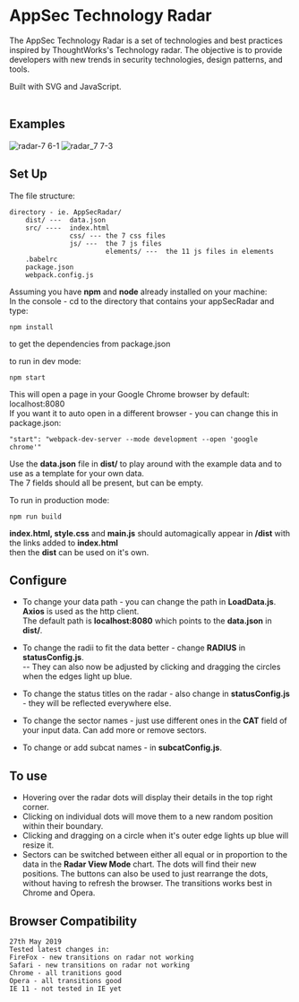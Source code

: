 # AppSec Technology Radar
The AppSec Technology Radar is a set of technologies and best practices inspired by ThoughtWorks's Technology radar.
The objective is to provide developers with new trends in security technologies, design patterns, and tools.<br />

Built with SVG and JavaScript.<br /><br />
## Examples
![radar-7 6-1](https://user-images.githubusercontent.com/29818223/32985377-60ff6faa-ccb1-11e7-89f6-9ccaac5140fe.png)
![radar_7 7-3](https://user-images.githubusercontent.com/29818223/33029376-5925e9c0-ce10-11e7-9e31-79d7e9f44903.png)

## Set Up
The file structure: <br />
```
directory - ie. AppSecRadar/
    dist/ ---  data.json
    src/ ----  index.html
               css/ --- the 7 css files
               js/ ---  the 7 js files 
                        elements/ ---  the 11 js files in elements
    .babelrc
    package.json
    webpack.config.js
```
Assuming you have **npm** and **node** already installed on your machine: <br />
In the console - cd to the directory that contains your appSecRadar and type: <br />
```
npm install
```
to get the dependencies from package.json

to run in dev mode:     
```
npm start
```
This will open a page in your Google Chrome browser by default: localhost:8080   <br />
If you want it to auto open in a different browser - you can change this in package.json:
```
"start": "webpack-dev-server --mode development --open 'google chrome'"
```
Use the **data.json** file in **dist/** to play around with the example data and to use as a template for your own data. <br />
The 7 fields should all be present, but can be empty. <br />

To run in production mode:  
```
npm run build
```
**index.html, style.css** and **main.js** should automagically appear in **/dist** with the links added to **index.html** <br />
then the **dist** can be used on it's own. <br />   

## Configure
 - To change your data path - you can change the path in **LoadData.js**. **Axios** is used as the http client. <br />
The default path is **localhost:8080** which points to the **data.json** in **dist/**.  <br />
 - To change the radii to fit the data better - change **RADIUS** in **statusConfig.js**.  <br />
 --  They can also now be adjusted by clicking and dragging the circles when the edges light up blue. <br />
 
 - To change the status titles on the radar - also change in **statusConfig.js** - they will be reflected everywhere else. <br />
 - To change the sector names - just use different ones in the **CAT** field of your input data. Can add more or remove sectors. <br />
 - To change or add subcat names - in **subcatConfig.js**. <br />
 
 ## To use
  - Hovering over the radar dots will display their details in the top right corner. <br />
  - Clicking on individual dots will move them to a new random position within their boundary. <br />
  - Clicking and dragging on a circle when it's outer edge lights up blue will resize it. <br />
  - Sectors can be switched between either all equal or in proportion to the data in the **Radar View Mode** chart. The dots will find their new positions. The buttons can also be used to just rearrange the dots, without having to refresh the browser. The transitions works best in Chrome and Opera.

## Browser Compatibility
    27th May 2019
    Tested latest changes in: 
    FireFox - new transitions on radar not working
    Safari - new transitions on radar not working
    Chrome - all tranitions good
    Opera - all transitions good
    IE 11 - not tested in IE yet


